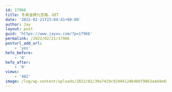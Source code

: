 ```yaml
---
id: 17966
title: 冬奥金牌九宫格，GET
date: '2022-02-21T23:04:41+08:00'
author: Jay
layout: post
guid: 'https://www.jayxu.com/?p=17966'
permalink: /2022/02/21/17966
posturl_add_url:
    - 'yes'
hefo_before:
    - '0'
hefo_after:
    - '0'
views:
    - '402'
image: /log/wp-content/uploads/2022/02/39a7429c92494124b4b6f9863a4d4e02.png
---
```


<!-- wp:jetpack/tiled-gallery {"columnWidths":[["25.00039","24.99987","24.99987","24.99987"],["33.33333","33.33333","33.33333"],["50.00000","50.00000"]],"ids":[17967,17969,17975,17970,17968,17971,17974,17972,17973]} -->
<div class="wp-block-jetpack-tiled-gallery aligncenter is-style-rectangular"><div class="tiled-gallery__gallery"><div class="tiled-gallery__row"><div class="tiled-gallery__col" style="flex-basis:25.00039%"><figure class="tiled-gallery__item"><img alt="" data-height="1334" data-id="17967" data-link="https://www.jayxu.com/?attachment_id=17967" data-url="https://www.jayxu.com/log/wp-content/uploads/2022/02/WechatIMG628.jpg" data-width="750" src="https://i0.wp.com/www.jayxu.com/log/wp-content/uploads/2022/02/WechatIMG628.jpg?ssl=1" data-amp-layout="responsive"/></figure></div><div class="tiled-gallery__col" style="flex-basis:24.99987%"><figure class="tiled-gallery__item"><img alt="" data-height="1921" data-id="17969" data-link="https://www.jayxu.com/?attachment_id=17969" data-url="https://www.jayxu.com/log/wp-content/uploads/2022/02/WechatIMG630.jpg" data-width="1080" src="https://i0.wp.com/www.jayxu.com/log/wp-content/uploads/2022/02/WechatIMG630.jpg?ssl=1" data-amp-layout="responsive"/></figure></div><div class="tiled-gallery__col" style="flex-basis:24.99987%"><figure class="tiled-gallery__item"><img alt="" data-height="1921" data-id="17975" data-link="https://www.jayxu.com/?attachment_id=17975" data-url="https://www.jayxu.com/log/wp-content/uploads/2022/02/WechatIMG632.jpg" data-width="1080" src="https://i0.wp.com/www.jayxu.com/log/wp-content/uploads/2022/02/WechatIMG632.jpg?ssl=1" data-amp-layout="responsive"/></figure></div><div class="tiled-gallery__col" style="flex-basis:24.99987%"><figure class="tiled-gallery__item"><img alt="" data-height="1921" data-id="17970" data-link="https://www.jayxu.com/?attachment_id=17970" data-url="https://www.jayxu.com/log/wp-content/uploads/2022/02/WechatIMG631.jpg" data-width="1080" src="https://i2.wp.com/www.jayxu.com/log/wp-content/uploads/2022/02/WechatIMG631.jpg?ssl=1" data-amp-layout="responsive"/></figure></div></div><div class="tiled-gallery__row"><div class="tiled-gallery__col" style="flex-basis:33.33333%"><figure class="tiled-gallery__item"><img alt="" data-height="1921" data-id="17968" data-link="https://www.jayxu.com/?attachment_id=17968" data-url="https://www.jayxu.com/log/wp-content/uploads/2022/02/WechatIMG629.jpg" data-width="1080" src="https://i1.wp.com/www.jayxu.com/log/wp-content/uploads/2022/02/WechatIMG629.jpg?ssl=1" data-amp-layout="responsive"/></figure></div><div class="tiled-gallery__col" style="flex-basis:33.33333%"><figure class="tiled-gallery__item"><img alt="" data-height="1921" data-id="17971" data-link="https://www.jayxu.com/?attachment_id=17971" data-url="https://www.jayxu.com/log/wp-content/uploads/2022/02/WechatIMG633.jpg" data-width="1080" src="https://i2.wp.com/www.jayxu.com/log/wp-content/uploads/2022/02/WechatIMG633.jpg?ssl=1" data-amp-layout="responsive"/></figure></div><div class="tiled-gallery__col" style="flex-basis:33.33333%"><figure class="tiled-gallery__item"><img alt="" data-height="1921" data-id="17974" data-link="https://www.jayxu.com/?attachment_id=17974" data-url="https://www.jayxu.com/log/wp-content/uploads/2022/02/WechatIMG636.jpg" data-width="1080" src="https://i0.wp.com/www.jayxu.com/log/wp-content/uploads/2022/02/WechatIMG636.jpg?ssl=1" data-amp-layout="responsive"/></figure></div></div><div class="tiled-gallery__row"><div class="tiled-gallery__col" style="flex-basis:50.00000%"><figure class="tiled-gallery__item"><img alt="" data-height="1921" data-id="17972" data-link="https://www.jayxu.com/?attachment_id=17972" data-url="https://www.jayxu.com/log/wp-content/uploads/2022/02/WechatIMG634.jpg" data-width="1080" src="https://i0.wp.com/www.jayxu.com/log/wp-content/uploads/2022/02/WechatIMG634.jpg?ssl=1" data-amp-layout="responsive"/></figure></div><div class="tiled-gallery__col" style="flex-basis:50.00000%"><figure class="tiled-gallery__item"><img alt="" data-height="1921" data-id="17973" data-link="https://www.jayxu.com/?attachment_id=17973" data-url="https://www.jayxu.com/log/wp-content/uploads/2022/02/WechatIMG635.jpg" data-width="1080" src="https://i2.wp.com/www.jayxu.com/log/wp-content/uploads/2022/02/WechatIMG635.jpg?ssl=1" data-amp-layout="responsive"/></figure></div></div></div></div>
<!-- /wp:jetpack/tiled-gallery -->